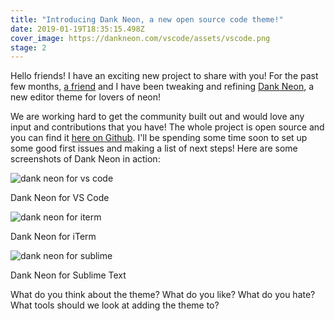 ```yaml
---
title: "Introducing Dank Neon, a new open source code theme!"
date: 2019-01-19T18:35:15.498Z
cover_image: https://dankneon.com/vscode/assets/vscode.png
stage: 2
---
```

Hello friends! I have an exciting new project to share with you! For the past few months, [a friend](https://twitter.com/__jacobi) and I have been tweaking and refining [Dank Neon](https://dankneon.com), a new editor theme for lovers of neon! 

We are working hard to get the community built out and would love any input and contributions that you have! The whole project is open source and you can find it [here on Github](https://github.com/DankNeon). I'll be spending some time soon to set up some good first issues and making a list of next steps! Here are some screenshots of Dank Neon in action:

![dank neon for vs code](https://dankneon.com/vscode/assets/vscode.png)
<figcaption>Dank Neon for VS Code</figcaption>


![dank neon for iterm](https://dankneon.com/iterm/assets/iterm.png)
<figcaption>Dank Neon for iTerm</figcaption>


![dank neon for sublime](https://dankneon.com/sublime/assets/sublime.png)
<figcaption>Dank Neon for Sublime Text</figcaption>

What do you think about the theme? What do you like? What do you hate? What tools should we look at adding the theme to?
